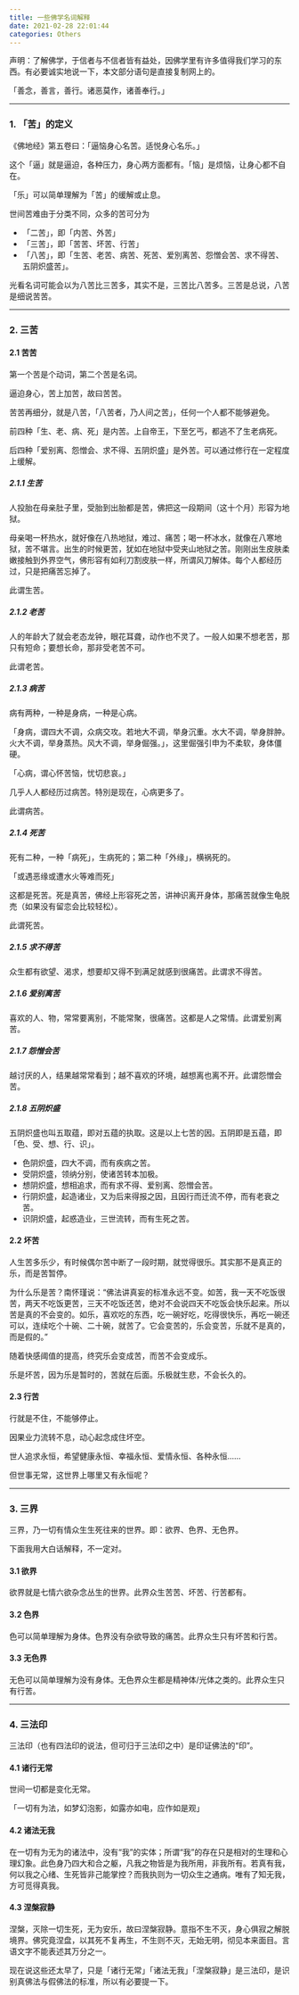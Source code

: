 ```yaml
---
title: 一些佛学名词解释
date: 2021-02-28 22:01:44
categories: Others
---
```


声明：了解佛学，于信者与不信者皆有益处，因佛学里有许多值得我们学习的东西。有必要诚实地说一下，本文部分语句是直接复制网上的。

「善念，善言，善行。诸恶莫作，诸善奉行。」

---

### 1. 「苦」的定义

《佛地经》第五卷曰：「逼恼身心名苦。适悦身心名乐。」

这个「逼」就是逼迫，各种压力，身心两方面都有。「恼」是烦恼，让身心都不自在。

「乐」可以简单理解为「苦」的缓解或止息。

世间苦难由于分类不同，众多的苦可分为

- 「二苦」，即「内苦、外苦」
- 「三苦」，即「苦苦、坏苦、行苦」
- 「八苦」，即「生苦、老苦、病苦、死苦、爱別离苦、怨憎会苦、求不得苦、五阴炽盛苦」。

光看名词可能会以为八苦比三苦多，其实不是，三苦比八苦多。三苦是总说，八苦是细说苦苦。

---

### 2. 三苦

#### 2.1 苦苦

第一个苦是个动词，第二个苦是名词。

逼迫身心，苦上加苦，故曰苦苦。

苦苦再细分，就是八苦，「八苦者，乃人间之苦」，任何一个人都不能够避免。

前四种「生、老、病、死」是内苦。上自帝王，下至乞丐，都逃不了生老病死。

后四种「爱别离、怨憎会、求不得、五阴炽盛」是外苦。可以通过修行在一定程度上缓解。

##### 2.1.1 生苦

人投胎在母亲肚子里，受胎到出胎都是苦，佛把这一段期间（这十个月）形容为地狱。

母亲喝一杯热水，就好像在八热地狱，难过、痛苦；喝一杯冰水，就像在八寒地狱，苦不堪言。出生的时候更苦，犹如在地狱中受夹山地狱之苦。刚刚出生皮肤柔嫩接触到外界空气，佛形容有如利刀割皮肤一样，所谓风刀解体。每个人都经历过，只是把痛苦忘掉了。

此谓生苦。

##### 2.1.2 老苦

人的年龄大了就会老态龙钟，眼花耳聋，动作也不灵了。一般人如果不想老苦，那只有短命；要想长命，那非受老苦不可。

此谓老苦。

##### 2.1.3 病苦

病有两种，一种是身病，一种是心病。

「身病，谓四大不调，众病交攻。若地大不调，举身沉重。水大不调，举身胖肿。火大不调，举身蒸热。风大不调，举身倔强。」，这里倔强引申为不柔软，身体僵硬。

「心病，谓心怀苦恼，忧切悲哀。」

几乎人人都经历过病苦。特別是现在，心病更多了。

此谓病苦。

##### 2.1.4 死苦

死有二种，一种「病死」，生病死的；第二种「外缘」，横祸死的。

「或遇恶缘或遭水火等难而死」

这都是死苦。死是真苦，佛经上形容死之苦，讲神识离开身体，那痛苦就像生龟脱売（如果没有留恋会比较轻松）。

此谓死苦。

##### 2.1.5 求不得苦

众生都有欲望、渴求，想要却又得不到满足就感到很痛苦。此谓求不得苦。

##### 2.1.6 爱别离苦

喜欢的人、物，常常要离别，不能常聚，很痛苦。这都是人之常情。此谓爱别离苦。

##### 2.1.7 怨憎会苦

越讨厌的人，结果越常常看到；越不喜欢的环境，越想离也离不开。此谓怨憎会苦。

##### 2.1.8 五阴炽盛

五阴炽盛也叫五取蕴，即对五蕴的执取。这是以上七苦的因。五阴即是五蕴，即「色、受、想、行、识」。

- 色阴炽盛，四大不调，而有疾病之苦。
- 受阴炽盛，领纳分别，使诸苦转本加极。
- 想阴炽盛，想相追求，而有求不得、爱别离、怨憎会苦。
- 行阴炽盛，起造诸业，又为后来得报之因，且因行而迁流不停，而有老衰之苦。
- 识阴炽盛，起惑造业，三世流转，而有生死之苦。

#### 2.2 坏苦

人生苦多乐少，有时候偶尔苦中断了一段时期，就觉得很乐。其实那不是真正的乐，而是苦暂停。

为什么乐是苦？南怀瑾说：“佛法讲真妄的标准永远不变。如苦，我一天不吃饭很苦，两天不吃饭更苦，三天不吃饭还苦，绝对不会说四天不吃饭会快乐起来。所以苦是真的不会变的。如乐，喜欢吃的东西，吃一碗好吃，吃得很快乐，再吃一碗还可以，连续吃个十碗、二十碗，就苦了。它会变苦的，乐会变苦，乐就不是真的，而是假的。”

随着快感阈值的提高，终究乐会变成苦，而苦不会变成乐。

乐是坏苦，因为乐是暂时的，苦就在后面。乐极就生悲，不会长久的。

#### 2.3 行苦

行就是不住，不能够停止。

因果业力流转不息，动心起念成住坏空。

世人追求永恒，希望健康永恒、幸福永恒、爱情永恒、各种永恒……

但世事无常，这世界上哪里又有永恒呢？

---

### 3. 三界

三界，乃一切有情众生生死往来的世界。即：欲界、色界、无色界。

下面我用大白话解释，不一定对。

#### 3.1 欲界

欲界就是七情六欲杂念丛生的世界。此界众生苦苦、坏苦、行苦都有。

#### 3.2 色界

色可以简单理解为身体。色界没有杂欲导致的痛苦。此界众生只有坏苦和行苦。

#### 3.3 无色界

无色可以简单理解为没有身体。无色界众生都是精神体/光体之类的。此界众生只有行苦。

---

### 4. 三法印

三法印（也有四法印的说法，但可归于三法印之中）是印证佛法的“印”。

#### 4.1 诸行无常

世间一切都是变化无常。

「一切有为法，如梦幻泡影，如露亦如电，应作如是观」

#### 4.2 诸法无我

在一切有为无为的诸法中，没有“我”的实体；所谓“我”的存在只是相对的生理和心理幻象。此色身乃四大和合之躯，凡我之物皆是为我所用，非我所有。若真有我，何以我之心绪、生死皆非己能掌控？而我执则为一切众生之通病。唯有了知无我，方可觅得真我。

#### 4.3 涅槃寂静

涅槃，灭除一切生死，无为安乐，故曰涅槃寂静。意指不生不灭，身心俱寂之解脱境界。佛究竟涅盘，以其死不复再生，不生则不灭，无始无明，彻见本来面目。言语文字不能表述其万分之一。

现在说这些还太早了，只是「诸行无常」「诸法无我」「涅槃寂静」是三法印，是识别真佛法与假佛法的标准，所以有必要提一下。
